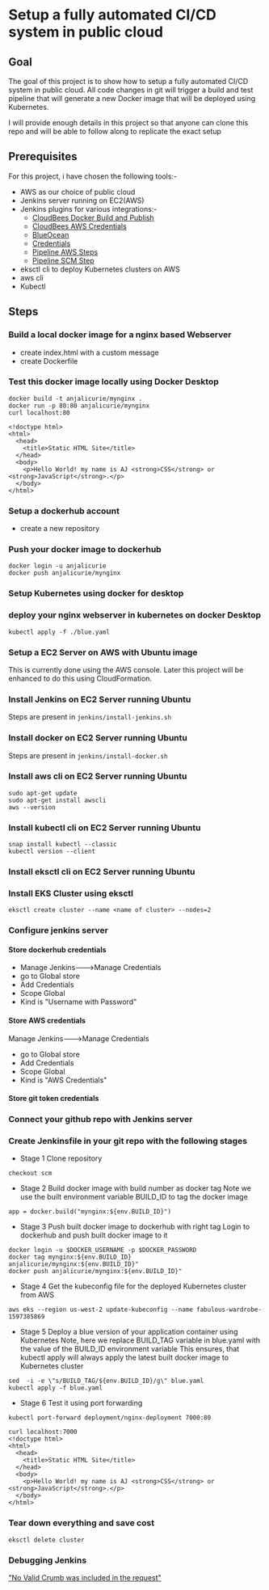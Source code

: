 # Setup a fully automated CI/CD system in public cloud

## Goal

The goal of this project is to show how to setup a fully automated CI/CD system
in public cloud. All code changes in git will trigger a build and test pipeline
that will generate a new Docker image that will be deployed using Kubernetes.

I will provide enough details in this project so that anyone can clone this repo and
will be able to follow along to replicate the exact setup


## Prerequisites
For this project, i have chosen the following tools:- 

- AWS as our choice of public cloud
- Jenkins server running on EC2(AWS)
- Jenkins plugins for various integrations:-
  - [CloudBees Docker Build and Publish](https://plugins.jenkins.io/docker-build-publish/)
  - [CloudBees AWS Credentials](https://plugins.jenkins.io/aws-credentials/)
  - [BlueOcean](https://plugins.jenkins.io/blueocean/) 
  - [Credentials](https://plugins.jenkins.io/credentials/)
  - [Pipeline AWS Steps](https://plugins.jenkins.io/pipeline-aws/)
  - [Pipeline SCM Step](https://plugins.jenkins.io/workflow-scm-step/)
- eksctl cli to deploy Kubernetes clusters on AWS
- aws cli
- Kubectl 


## Steps

### Build a local docker image for a nginx based Webserver
- create index.html with a custom message
- create Dockerfile 

### Test this docker image locally using Docker Desktop

```
docker build -t anjalicurie/mynginx .
docker run -p 80:80 anjalicurie/mynginx
curl localhost:80

<!doctype html>
<html>
  <head>
    <title>Static HTML Site</title>
  </head>
  <body>
    <p>Hello World! my name is AJ <strong>CSS</strong> or <strong>JavaScript</strong>.</p>
  </body>
</html>

```

### Setup a dockerhub account

- create a new repository

### Push your docker image to dockerhub

```
docker login -u anjalicurie
docker push anjalicurie/mynginx
```

### Setup Kubernetes using docker for desktop

### deploy your nginx webserver in kubernetes on docker Desktop

```
kubectl apply -f ./blue.yaml
```

### Setup a EC2 Server on AWS with Ubuntu image

This is currently done using the AWS console. Later this project will be enhanced to do this
using CloudFormation.


### Install Jenkins on EC2 Server running Ubuntu
Steps are present in `jenkins/install-jenkins.sh`

### Install docker on EC2 Server running Ubuntu
Steps are present in `jenkins/install-docker.sh`


### Install aws cli on EC2 Server running Ubuntu
```
sudo apt-get update
sudo apt-get install awscli
aws --version

```

### Install kubectl cli on EC2 Server running Ubuntu
```
snap install kubectl --classic
kubectl version --client
```

### Install eksctl cli on EC2 Server running Ubuntu


### Install EKS Cluster using eksctl
```
eksctl create cluster --name <name of cluster> --nodes=2
```

### Configure jenkins server

#### Store dockerhub credentials
- Manage Jenkins--->Manage Credentials
- go to Global store
- Add Credentials
- Scope Global 
- Kind is "Username with Password"

#### Store AWS credentials
Manage Jenkins--->Manage Credentials
- go to Global store
- Add Credentials
- Scope Global 
- Kind is "AWS Credentials"

#### Store git token credentials 

### Connect your github repo with Jenkins server

### Create Jenkinsfile in your git repo with the following stages

* Stage 1 Clone repository
```
checkout scm
```

* Stage 2 Build docker image with build number as docker tag
Note we use the built environment variable BUILD_ID to tag the docker image

```
app = docker.build("mynginx:${env.BUILD_ID}")
```

* Stage 3 Push built docker image to dockerhub with right tag
Login to dockerhub and push built docker image to it
```
docker login -u $DOCKER_USERNAME -p $DOCKER_PASSWORD
docker tag mynginx:${env.BUILD_ID} anjalicurie/mynginx:${env.BUILD_ID}"
docker push anjalicurie/mynginx:${env.BUILD_ID}"
```

* Stage 4 Get the kubeconfig file for the deployed Kubernetes cluster from AWS
```
aws eks --region us-west-2 update-kubeconfig --name fabulous-wardrobe-1597385869
```
 
* Stage 5 Deploy a blue version of your application container using Kubernetes
Note, here we replace BUILD_TAG variable in blue.yaml with the value of the BUILD_ID environment variable
This ensures, that kubectl apply will always apply the latest built docker image to Kubernetes cluster
```
sed  -i -e \"s/BUILD_TAG/${env.BUILD_ID}/g\" blue.yaml
kubectl apply -f blue.yaml
```

* Stage 6 Test it using port forwarding
```
kubectl port-forward deployment/nginx-deployment 7000:80

curl localhost:7000
<!doctype html>
<html>
  <head>
    <title>Static HTML Site</title>
  </head>
  <body>
    <p>Hello World! my name is AJ <strong>CSS</strong> or <strong>JavaScript</strong>.</p>
  </body>
</html>

```

### Tear down everything and save cost
```
eksctl delete cluster
```

### Debugging Jenkins

["No Valid Crumb was included in the request"](https://github.com/jnanjali/OnPremToAWSMigration/wiki/No-Valid-Crumb-was-included-in-the-request)
